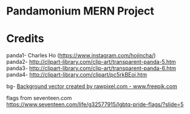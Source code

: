 # Pandamonium MERN Project

# Credits

panda1- Charles Ho (https://www.instagram.com/hojincha/)  
panda2- http://clipart-library.com/clip-art/transparent-panda-5.htm  
panda3- http://clipart-library.com/clip-art/transparent-panda-6.htm  
panda4- http://clipart-library.com/clipart/pc5rkBEoi.htm  

bg- <a href="https://www.freepik.com/vectors/background">Background vector created by rawpixel.com - www.freepik.com</a>

flags from seventeen.com
https://www.seventeen.com/life/g32577915/lgbtq-pride-flags/?slide=5
